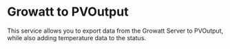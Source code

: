 # Growatt to PVOutput

This service allows you to export data from the Growatt Server to PVOutput, while also adding temperature data to the status.
